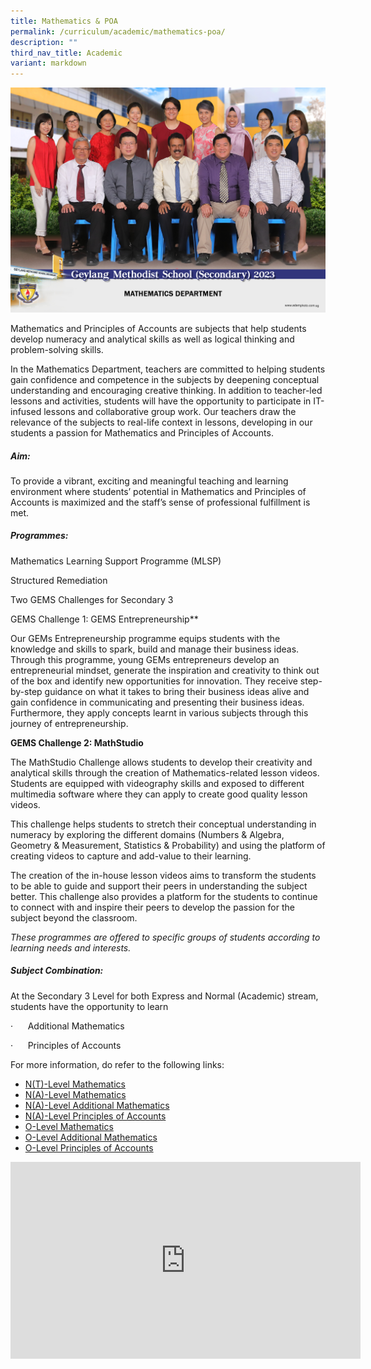 ```yaml
---
title: Mathematics & POA
permalink: /curriculum/academic/mathematics-poa/
description: ""
third_nav_title: Academic
variant: markdown
---
```

![](/images/mathematics_department_2.jpg)

Mathematics and Principles of Accounts are subjects that help students develop numeracy and analytical skills as well as logical thinking and problem-solving skills.

In the Mathematics Department, teachers are committed to helping students gain confidence and competence in the subjects by deepening conceptual understanding and encouraging creative thinking. In addition to teacher-led lessons and activities, students will have the opportunity to participate in IT-infused lessons and collaborative group work. Our teachers draw the relevance of the subjects to real-life context in lessons, developing in our students a passion for Mathematics and Principles of Accounts.


##### Aim: 

To provide a vibrant, exciting and meaningful teaching and learning environment where students’ potential in Mathematics and Principles of Accounts is maximized and the staff’s sense of professional fulfillment is met.


##### Programmes:

Mathematics Learning Support Programme (MLSP)

Structured Remediation

Two GEMS Challenges for Secondary 3

GEMS Challenge 1: GEMS Entrepreneurship**

Our GEMs Entrepreneurship programme equips students with the knowledge and skills to spark, build and manage their business ideas. Through this programme, young GEMs entrepreneurs develop an entrepreneurial mindset, generate the inspiration and creativity to think out of the box and identify new opportunities for innovation. They receive step-by-step guidance on what it takes to bring their business ideas alive and gain confidence in communicating and presenting their business ideas. Furthermore, they apply concepts learnt in various subjects through this journey of entrepreneurship.

**GEMS Challenge 2: MathStudio**

The MathStudio Challenge allows students to develop their creativity and analytical skills through the creation of Mathematics-related lesson videos. Students are equipped with videography skills and exposed to different multimedia software where they can apply to create good quality lesson videos.

This challenge helps students to stretch their conceptual understanding in numeracy by exploring the different domains (Numbers &amp; Algebra, Geometry &amp; Measurement, Statistics &amp; Probability) and using the platform of creating videos to capture and add-value to their learning.

The creation of the in-house lesson videos aims to transform the students to be able to guide and support their peers in understanding the subject better. This challenge also provides a platform for the students to continue to connect with and inspire their peers to develop the passion for the subject beyond the classroom.

_These programmes are offered to specific groups of students according to learning needs and interests._


##### Subject Combination:

At the Secondary 3 Level for both Express and Normal (Academic) stream, students have the opportunity to learn

·&nbsp;&nbsp;&nbsp;&nbsp;&nbsp; Additional Mathematics

·&nbsp;&nbsp;&nbsp;&nbsp;&nbsp; Principles of Accounts

For more information, do refer to the following links:

*   [N(T)-Level Mathematics](https://www.seab.gov.sg/docs/default-source/national-examinations/syllabus/nlevel/2024syllabus/4046_y24_sy.pdf)
*   [N(A)-Level Mathematics](https://www.seab.gov.sg/docs/default-source/national-examinations/syllabus/nlevel/2024syllabus/4045_y24_sy.pdf)
*   [N(A)-Level Additional Mathematics](https://www.seab.gov.sg/docs/default-source/national-examinations/syllabus/nlevel/2024syllabus/4051_y24_sy.pdf)
*   [N(A)-Level Principles of Accounts](https://www.seab.gov.sg/docs/default-source/national-examinations/syllabus/nlevel/2024syllabus/7086_y24_sy.pdf)
*   [O-Level Mathematics](https://www.seab.gov.sg/docs/default-source/national-examinations/syllabus/olevel/2024syllabus/4052_y24_sy.pdf)
*   [O-Level Additional Mathematics](https://www.seab.gov.sg/docs/default-source/national-examinations/syllabus/olevel/2024syllabus/4049_y24_sy.pdf)
*   [O-Level Principles of Accounts](https://www.seab.gov.sg/docs/default-source/national-examinations/syllabus/olevel/2024syllabus/7087_y24_sy.pdf)






<iframe width="560" height="315" src="https://www.youtube.com/embed/qSHIAdx51r8" title="YouTube video player" frameborder="0" allow="accelerometer; autoplay; clipboard-write; encrypted-media; gyroscope; picture-in-picture" allowfullscreen=""></iframe>